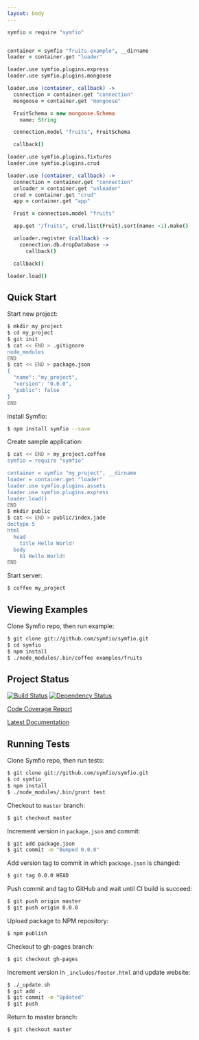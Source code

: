 ```yaml
---
layout: body
---
```



```coffeescript
symfio = require "symfio"


container = symfio "fruits-example", __dirname
loader = container.get "loader"

loader.use symfio.plugins.express
loader.use symfio.plugins.mongoose

loader.use (container, callback) ->
  connection = container.get "connection"
  mongoose = container.get "mongoose"

  FruitSchema = new mongoose.Schema
    name: String

  connection.model "fruits", FruitSchema

  callback()

loader.use symfio.plugins.fixtures
loader.use symfio.plugins.crud

loader.use (container, callback) ->
  connection = container.get "connection"
  unloader = container.get "unloader"
  crud = container.get "crud"
  app = container.get "app"

  Fruit = connection.model "fruits"

  app.get "/fruits", crud.list(Fruit).sort(name: -1).make()

  unloader.register (callback) ->
    connection.db.dropDatabase ->
      callback()

  callback()

loader.load()
```

## Quick Start

Start new project:

```sh
$ mkdir my_project
$ cd my_project
$ git init
$ cat << END > .gitignore
node_modules
END
$ cat << END > package.json
{
  "name": "my_project",
  "version": "0.0.0",
  "public": false
}
END
```

Install Symfio:

```sh
$ npm install symfio --save
```

Create sample application:

```sh
$ cat << END > my_project.coffee
symfio = require "symfio"

container = symfio "my_project", __dirname
loader = container.get "loader"
loader.use symfio.plugins.assets
loader.use symfio.plugins.express
loader.load()
END
$ mkdir public
$ cat << END > public/index.jade
doctype 5
html
  head
    title Hello World!
  body
    h1 Hello World!
END
```

Start server:

```sh
$ coffee my_project
```

## Viewing Examples

Clone Symfio repo, then run example:

```sh
$ git clone git://github.com/symfio/symfio.git
$ cd symfio
$ npm install
$ ./node_modules/.bin/coffee examples/fruits
```

## Project Status

[![Build Status](http://teamcity.rithis.com/httpAuth/app/rest/builds/buildType:id:bt4,branch:master/statusIcon?guest=1)](http://teamcity.rithis.com/viewType.html?buildTypeId=bt4&guest=1) [![Dependency Status](https://gemnasium.com/symfio/symfio.png)](https://gemnasium.com/symfio/symfio)

[Code Coverage Report](http://rithis.github.com/symfio/coverage.html)

[Latest Documentation](http://rithis.github.com/symfio/docs/symfio.html)

## Running Tests

Clone Symfio repo, then run tests:

```sh
$ git clone git://github.com/symfio/symfio.git
$ cd symfio
$ npm install
$ ./node_modules/.bin/grunt test
```


Checkout to `master` branch:

```sh
$ git checkout master
```

Increment version in `package.json` and commit:

```sh
$ git add package.json
$ git commit -m "Bumped 0.0.0"
```

Add version tag to commit in which `package.json` is changed:

```sh
$ git tag 0.0.0 HEAD
```

Push commit and tag to GitHub and wait until CI build is succeed:

```sh
$ git push origin master
$ git push origin 0.0.0
```

Upload package to NPM repository:

```sh
$ npm publish
```

Checkout to gh-pages branch:

```sh
$ git checkout gh-pages
```

Increment version in `_includes/footer.html` and update website:

```sh
$ ./_update.sh
$ git add .
$ git commit -m "Updated"
$ git push
```

Return to master branch:

```sh
$ git checkout master
```
